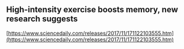 ## High-intensity exercise boosts memory, new research suggests
  
  [https://www.sciencedaily.com/releases/2017/11/171122103555.htm](https://www.sciencedaily.com/releases/2017/11/171122103555.htm)